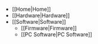 * [[Home|Home]]
* [[Hardware|Hardware]]
* [[Software|Software]]
  * [[Firmware|Firmware]]
  * [[PC Software|PC Software]]

